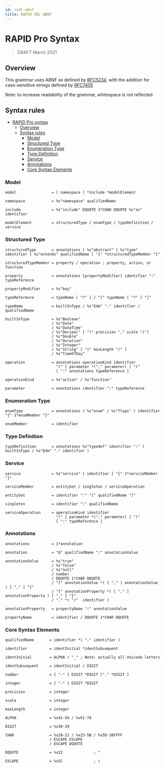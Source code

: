 ```yaml
---
id: rsdl-abnf
title: RAPID SDL ABNF
---
```


# RAPID Pro Syntax

> DRAFT
> March 2021

## Overview

This grammar uses ABNF as defined by [RFC5234](https://tools.ietf.org/html/rfc5234), with the addition for case-sensitive strings defined by [RFC7405](https://tools.ietf.org/html/rfc7405)

Note: to increase readability of the grammar, whitespace is not reflected

## Syntax rules

- [RAPID Pro syntax](#rapid-pro-syntax)
  - [Overview](#overview)
  - [Syntax rules](#syntax-rules)
    - [Model](#model)
    - [Structured Type](#structured-type)
    - [Enumeration Type](#enumeration-type)
    - [Type Definition](#type-definition)
    - [Service](#service)
    - [Annotations](#annotations)
    - [Core Syntax Elements](#core-syntax-elements)

### Model

```ABNF
model                = [ namespace ] *include *modelElement

namespace            = %s"namespace" qualifiedName

include              = %s"include" DQUOTE 1*CHAR DQUOTE %s"as" identifier

modelElement         = structuredType / enumType / typeDefinition / service
```

### Structured Type

```ABNF
structuredType       = annotations [ %s"abstract" ] %s"type" identifier [ %s"extends" qualifiedName ] "{" *structuredTypeMember "}"

structuredTypeMember = property / operation ; property, action, or function

property             = annotations [propertyModifier] identifier ":" typeReference

propertyModifier     = %s"key"

typeReference        = typeName [ "?" ] / "[" typeName [ "?" ] "]"

typeName             = builtInType / %s"Edm" "." identifier / qualifiedName

builtInType          = %s"Boolean"
                     / %s"Date"
                     / %s"DateTime"
                     / %s"Decimal" [ "(" precision "," scale ")"]
                     / %s"Double"
                     / %s"Duration"
                     / %s"Integer"
                     / %s"String" [ "(" maxLength ")" ]
                     / %s"TimeOfDay"

operation            = annotations operationKind identifier
                       "(" [ parameter *("," parameter) ] ")"
                       [ ":" annotations typeReference ]

operationKind        = %s"action" / %s"function"

parameter            = annotations identifier ":" typeReference
```

### Enumeration Type

```ABNF
enumType             = annotations ( %s"enum" / %s"flags" ) identifier "{" 1*enumMember "}"

enumMember           = identifier
```

### Type Definition

```ABNF
typeDefinition       = annotations %s"typedef" identifier ":" ( builtInType / %s"Edm" "." identifier )
```

### Service

```ABNF
service              = %s"service" [ identifier ] "{" 1*serviceMember "}"

serviceMember        = entitySet / singleton / serviceOperation

entitySet            = identifier ":" "[" qualifiedName "]"

singleton            = identifier ":" qualifiedName

serviceOperation     = operationKind identifier
                       "(" [ parameter *("," parameter) ] ")"
                       [ ":" typeReference ]
```

### Annotations

```ABNF
annotations          = 1*annotation

annotation           = "@" qualifiedName ":" annotationValue

annotationValue      = %s"true"
                     / %s"false"
                     / %s"null"
                     / number
                     / DQUOTE 1*CHAR DQUOTE
                     / "[" annotationValue *( [ "," ] annotationValue ) [ "," ] "]"
                     / "{" annotationProperty *( [ "," ] annotationProperty ) [ "," ] "}"
                     / "." *( "/"  identifier )

annotationProperty   = propertyName ":" annotationValue

propertyName         = identifier / DQUOTE 1*CHAR DQUOTE
```

### Core Syntax Elements

```ABNF
qualifiedName       = identifier *( "." identifier )

identifier          = identInitial *identSubsequent

identInitial        = ALPHA / "_" ; Note: actually all Unicode letters

identSubsequent     = identInitial / DIGIT

number              = [ "-" ] DIGIT *DIGIT ["." *DIGIT ]

integer             = [ "-" ] DIGIT *DIGIT

precision           = integer

scale               = integer

maxLength           = integer

ALPHA               = %x41-5A / %x61-7A

DIGIT               = %x30-39

CHAR                = %x20-21 / %x23-5B / %x5D-10FFFF
                    / ESCAPE ESCAPE
                    / ESCAPE DQUOTE

DQUOTE              = %x22              ; "

ESCAPE              = %x5C              ; \
```
